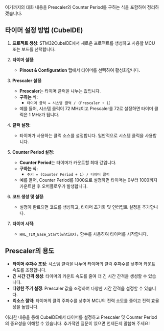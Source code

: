 여기까지의 대화 내용을 Prescaler와 Counter Period를 구하는 식을 포함하여 정리하겠습니다.

## 타이머 설정 방법 (CubeIDE)

1. **프로젝트 생성**: STM32CubeIDE에서 새로운 프로젝트를 생성하고 사용할 MCU 또는 보드를 선택합니다.
  
2. **타이머 설정**:
   - **Pinout & Configuration** 탭에서 타이머를 선택하여 활성화합니다.

3. **Prescaler 설정**:
   - **Prescaler**는 타이머 클럭을 나누는 값입니다. 
   - **구하는 식**: 
     - `타이머 클럭 = 시스템 클럭 / (Prescaler + 1)`
   - 예를 들어, 시스템 클럭이 72 MHz이고 Prescaler를 72로 설정하면 타이머 클럭은 1 MHz가 됩니다.

4. **클럭 설정**:
   - 타이머가 사용하는 클럭 소스를 설정합니다. 일반적으로 시스템 클럭을 사용합니다.

5. **Counter Period 설정**:
   - **Counter Period**는 타이머가 카운트할 최대 값입니다.
   - **구하는 식**: 
     - `주기 = (Counter Period + 1) / 타이머 클럭`
   - 예를 들어, Counter Period를 1000으로 설정하면 타이머는 0부터 1000까지 카운트한 후 오버플로우가 발생합니다.

6. **코드 생성 및 설정**:
   - 설정이 완료되면 코드를 생성하고, 타이머 초기화 및 인터럽트 설정을 추가합니다.

7. **타이머 시작**:
   - `HAL_TIM_Base_Start(&htimX);` 함수를 사용하여 타이머를 시작합니다.

## Prescaler의 용도

- **타이머 주파수 조정**: 시스템 클럭을 나누어 타이머의 클럭 주파수를 낮추어 카운트 속도를 조정합니다.
- **긴 시간 간격 생성**: 타이머의 카운트 속도를 줄여 더 긴 시간 간격을 생성할 수 있습니다.
- **다양한 주기 설정**: Prescaler 값을 조정하여 다양한 시간 간격을 설정할 수 있습니다.
- **리소스 절약**: 타이머의 클럭 주파수를 낮추어 MCU의 전력 소모를 줄이고 전력 효율성을 높입니다.

이러한 내용을 통해 CubeIDE에서 타이머를 설정하고 Prescaler 및 Counter Period의 중요성을 이해할 수 있습니다. 추가적인 질문이 있으면 언제든지 말씀해 주세요!
